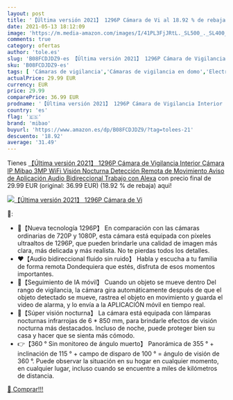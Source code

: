 ```yaml
---
layout: post
title: '【Última versión 2021】 1296P Cámara de Vi al 18.92 % de rebaja'
date: 2021-05-13 18:12:09
image: 'https://m.media-amazon.com/images/I/41PL3FjJRtL._SL500_._SL400_.jpg'
comments: true
category: ofertas
author: 'tole.es'
slug: 'B08FCDJDZ9-es 【Última versión 2021】 1296P Cámara de Vigilancia Interior...'
sku: 'B08FCDJDZ9-es'
tags: [ 'Cámaras de vigilancia','Cámaras de vigilancia en domo','Electrónica','Fotografía y videocámaras','alexa','mibao', ]
actualPrice: 29.99 EUR
currency: EUR
price: 29.99
comparePrice: 36.99 EUR
prodname: '【Última versión 2021】 1296P Cámara de Vigilancia Interior  Cámara IP Mibao 3MP WiFi  Visión Nocturna  Detección Remota de Movimiento  Aviso de Aplicación  Audio Bidireccional  Trabajo con Alexa'
country: 'es'
flag: '🇪🇸'
brand: 'mibao'
buyurl: 'https://www.amazon.es/dp/B08FCDJDZ9/?tag=tolees-21'
descuento: '18.92'
average: '31.49'
---
```


Tienes [【Última versión 2021】 1296P Cámara de Vigilancia Interior  Cámara IP Mibao 3MP WiFi  Visión Nocturna  Detección Remota de Movimiento  Aviso de Aplicación  Audio Bidireccional  Trabajo con Alexa](https://www.amazon.es/dp/B08FCDJDZ9/?tag=tolees-21) con precio final de  29.99 EUR (original: 36.99 EUR) (18.92 %  de rebaja) aqui!

[![【Última versión 2021】 1296P Cámara de Vi](https://m.media-amazon.com/images/I/41PL3FjJRtL._SL500_._SL400_.jpg)](https://www.amazon.es/dp/B08FCDJDZ9/?tag=tolees-21)

🔎:

- 🎥【Nueva tecnología 1296P】 En comparación con las cámaras ordinarias de 720P y 1080P, esta cámara está equipada con píxeles ultraaltos de 1296P, que pueden brindarle una calidad de imagen más clara, más delicada y más realista. No te pierdas todos los detalles.
- ♥【Audio bidireccional fluido sin ruido】 Habla y escucha a tu familia de forma remota Dondequiera que estés, disfruta de esos momentos importantes.
- 👀【Seguimiento de IA móvil】 Cuando un objeto se mueve dentro Del rango de vigilancia, la cámara gira automáticamente después de que el objeto detectado se mueve, rastrea el objeto en movimiento y guarda el video de alarma, y ​​lo envía a la APLICACIÓN móvil en tiempo real.
- 🏡【Súper visión nocturna】 La cámara está equipada con lámparas nocturnas infrarrojas de 6 * 850 mm, para brindarle efectos de visión nocturna más destacados. Incluso de noche, puede proteger bien su casa y hacer que se sienta más cómodo.
- 👉【360 ° Sin monitoreo de ángulo muerto】 Panorámica de 355 ° + inclinación de 115 ° + campo de disparo de 100 ° = ángulo de visión de 360 ​​°. Puede observar la situación en su hogar en cualquier momento, en cualquier lugar, incluso cuando se encuentre a miles de kilómetros de distancia.

[🛒 Comprar!!!](https://www.amazon.es/dp/B08FCDJDZ9/?tag=tolees-21)
